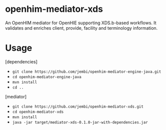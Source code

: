 openhim-mediator-xds
====================

An OpenHIM mediator for OpenHIE supporting XDS.b-based workflows. It validates and enriches client, provide, facility and terminology information.

# Usage
[dependencies]
* `git clone https://github.com/jembi/openhim-mediator-engine-java.git`
* `cd openhim-mediator-engine-java`
* `mvn install`
* `cd ..`

[mediator]
* `git clone https://github.com/jembi/openhim-mediator-xds.git`
* `cd openhim-mediator-xds`
* `mvn install`
* `java -jar target/mediator-xds-0.1.0-jar-with-dependencies.jar`
